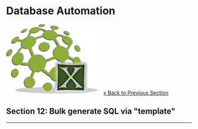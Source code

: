 # Database Automation

![logo](image/logo-x.png) &nbsp;&nbsp;&nbsp;[« Back to Previous Section](Database-Automation-expression.md)

## Section 12: Bulk generate SQL via "template"


---

